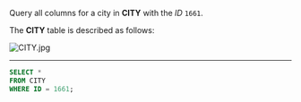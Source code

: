 Query all columns for a city in **CITY** with the _ID_ `1661`.

The **CITY** table is described as follows:  

![](https://s3.amazonaws.com/hr-challenge-images/8137/1449729804-f21d187d0f-CITY.jpg "CITY.jpg")

---

```sql
SELECT *
FROM CITY
WHERE ID = 1661;
```